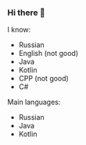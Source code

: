 ### Hi there 👋

<!--
**borodin0v/borodin0v** is a ✨ _special_ ✨ repository because its `README.md` (this file) appears on your GitHub profile.

Here are some ideas to get you started:

- 🔭 I’m currently working on ...
- 🌱 I’m currently learning ...
- 👯 I’m looking to collaborate on ...
- 🤔 I’m looking for help with ...
- 💬 Ask me about ...
- 📫 How to reach me: ...
- 😄 Pronouns: ...
- ⚡ Fun fact: ...
-->
I know:
- Russian
- English (not good)
- Java
- Kotlin
- CPP (not good)
- C#

Main languages:
- Russian
- Java
- Kotlin
